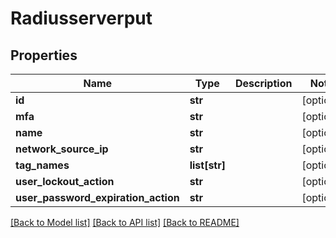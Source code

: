 # Radiusserverput

## Properties
Name | Type | Description | Notes
------------ | ------------- | ------------- | -------------
**id** | **str** |  | [optional] 
**mfa** | **str** |  | [optional] 
**name** | **str** |  | [optional] 
**network_source_ip** | **str** |  | [optional] 
**tag_names** | **list[str]** |  | [optional] 
**user_lockout_action** | **str** |  | [optional] 
**user_password_expiration_action** | **str** |  | [optional] 

[[Back to Model list]](../README.md#documentation-for-models) [[Back to API list]](../README.md#documentation-for-api-endpoints) [[Back to README]](../README.md)


